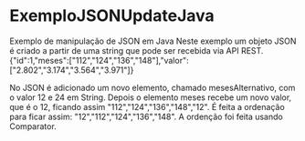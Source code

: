 # ExemploJSONUpdateJava
Exemplo de manipulação de JSON em Java
Neste exemplo um objeto JSON é criado a partir de uma string que pode ser recebida via API REST.
{"id":1,"meses":["112","124","136","148"],"valor":["2.802","3.174","3.564","3.971"]}

No JSON é adicionado um novo elemento, chamado mesesAlternativo, com o valor 12 e 24 em String.
Depois o elemento meses recebe um novo valor, que é o 12, ficando assim "112","124","136","148","12".
É feita a ordenação para ficar assim: "12","112","124","136","148".
A ordenção foi feita usando Comparator.


